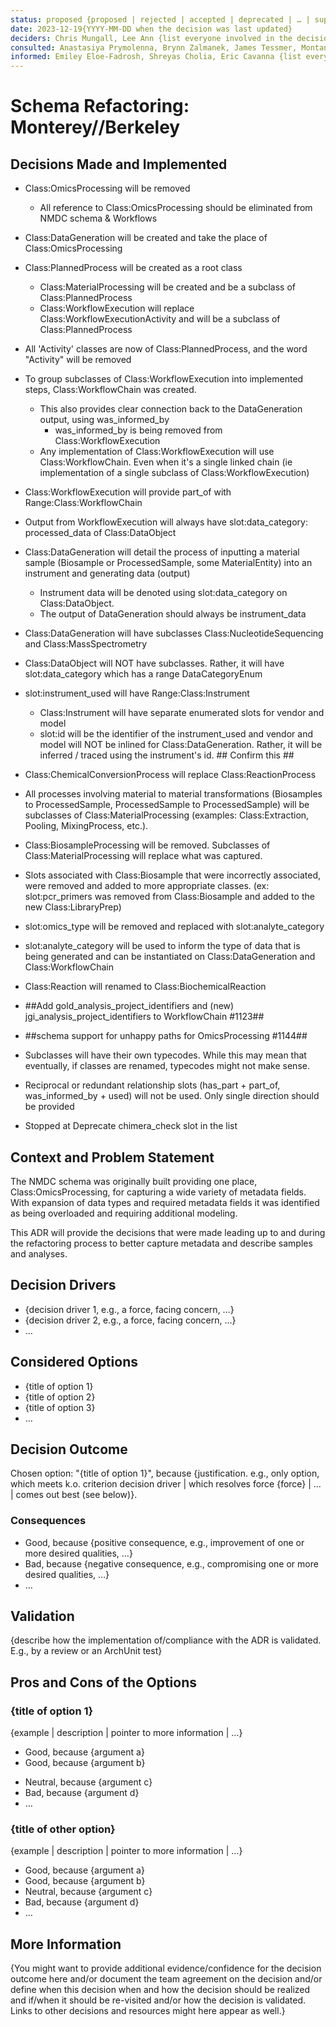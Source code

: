 ```yaml
---
status: proposed {proposed | rejected | accepted | deprecated | … | superseded by [ADR-0005](0005-example.md)}
date: 2023-12-19{YYYY-MM-DD when the decision was last updated}
deciders: Chris Mungall, Lee Ann {list everyone involved in the decision}
consulted: Anastasiya Prymolenna, Brynn Zalmanek, James Tessmer, Montana Smith, Sam Purvine, Yuri Corilo, Mark Miller, Michael Thorton, Alicia Clum, Mark Miller    {list everyone whose opinions are sought (typically subject-matter experts); and with whom there is a two-way communication}
informed: Emiley Eloe-Fadrosh, Shreyas Cholia, Eric Cavanna {list everyone who is kept up-to-date on progress; and with whom there is a one-way communication}
---
```

# Schema Refactoring: Monterey//Berkeley

## Decisions Made and Implemented
* Class:OmicsProcessing will be removed
  * All reference to Class:OmicsProcessing should be eliminated from NMDC schema & Workflows
* Class:DataGeneration will be created and take the place of Class:OmicsProcessing
* Class:PlannedProcess will be created as a root class
  * Class:MaterialProcessing will be created and be a subclass of Class:PlannedProcess
  * Class:WorkflowExecution will replace Class:WorkflowExecutionActivity and will be a subclass of Class:PlannedProcess
* All 'Activity' classes are now of Class:PlannedProcess, and the word "Activity" will be removed
* To group subclasses of Class:WorkflowExecution into implemented steps, Class:WorkflowChain was created.
  * This also provides clear connection back to the DataGeneration output, using was_informed_by
    * was_informed_by is being removed from Class:WorkflowExecution
  * Any implementation of Class:WorkflowExecution will use Class:WorkflowChain. Even when it's a single linked chain (ie implementation of a single subclass of Class:WorkflowExecution)
* Class:WorkflowExecution will provide part_of with Range:Class:WorkflowChain
* Output from WorkflowExecution will always have slot:data_category: processed_data of Class:DataObject 
* Class:DataGeneration will detail the process of inputting a material sample (Biosample or ProcessedSample, some MaterialEntity) into an instrument and generating data (output)
  * Instrument data will be denoted using slot:data_category on Class:DataObject.
  * The output of DataGeneration should always be instrument_data
* Class:DataGeneration will have subclasses Class:NucleotideSequencing and Class:MassSpectrometry 
* Class:DataObject will NOT have subclasses. Rather, it will have slot:data_category which has a range DataCategoryEnum
* slot:instrument_used will have Range:Class:Instrument
  * Class:Instrument will have separate enumerated slots for vendor and model
  * slot:id will be the identifier of the instrument_used and vendor and model will NOT be inlined for Class:DataGeneration. Rather, it will be inferred / traced using the instrument's id. ## Confirm this ##
* Class:ChemicalConversionProcess will replace Class:ReactionProcess
* All processes involving material to material transformations (Biosamples to ProcessedSample, ProcessedSample to ProcessedSample) will be subclasses of Class:MaterialProcessing (examples: Class:Extraction, Pooling, MixingProcess, etc.).
* Class:BiosampleProcessing will be removed. Subclasses of Class:MaterialProcessing will replace what was captured.
* Slots associated with Class:Biosample that were incorrectly associated, were removed and added to more appropriate classes. (ex: slot:pcr_primers was removed from Class:Biosample and added to the new Class:LibraryPrep)
* slot:omics_type will be removed and replaced with slot:analyte_category
* slot:analyte_category will be used to inform the type of data that is being generated and can be instantiated on Class:DataGeneration and Class:WorkflowChain
* Class:Reaction will renamed to Class:BiochemicalReaction
* ##Add gold_analysis_project_identifiers and (new) jgi_analysis_project_identifiers to WorkflowChain #1123##
* ##schema support for unhappy paths for OmicsProcessing #1144##
* Subclasses will have their own typecodes. While this may mean that eventually, if classes are renamed, typecodes might not make sense.
* Reciprocal or redundant relationship slots (has_part + part_of, was_informed_by + used) will not be used. Only single direction should be provided

* Stopped at Deprecate chimera_check slot in the list




## Context and Problem Statement

The NMDC schema was originally built providing one place, Class:OmicsProcessing, for capturing a wide variety of metadata fields. With expansion of data types and required metadata fields it was identified as being overloaded and requiring additional modeling.

This ADR will provide the decisions that were made leading up to and during the refactoring process to better capture metadata and describe samples and analyses.

<!-- This is an optional element. Feel free to remove. -->
## Decision Drivers

* {decision driver 1, e.g., a force, facing concern, …}
* {decision driver 2, e.g., a force, facing concern, …}
* … <!-- numbers of drivers can vary -->

## Considered Options

* {title of option 1}
* {title of option 2}
* {title of option 3}
* … <!-- numbers of options can vary -->

## Decision Outcome

Chosen option: "{title of option 1}", because
{justification. e.g., only option, which meets k.o. criterion decision driver | which resolves force {force} | … | comes out best (see below)}.

<!-- This is an optional element. Feel free to remove. -->
### Consequences

* Good, because {positive consequence, e.g., improvement of one or more desired qualities, …}
* Bad, because {negative consequence, e.g., compromising one or more desired qualities, …}
* … <!-- numbers of consequences can vary -->

<!-- This is an optional element. Feel free to remove. -->
## Validation

{describe how the implementation of/compliance with the ADR is validated. E.g., by a review or an ArchUnit test}

<!-- This is an optional element. Feel free to remove. -->
## Pros and Cons of the Options

### {title of option 1}

<!-- This is an optional element. Feel free to remove. -->
{example | description | pointer to more information | …}

* Good, because {argument a}
* Good, because {argument b}
<!-- use "neutral" if the given argument weights neither for good nor bad -->
* Neutral, because {argument c}
* Bad, because {argument d}
* … <!-- numbers of pros and cons can vary -->

### {title of other option}

{example | description | pointer to more information | …}

* Good, because {argument a}
* Good, because {argument b}
* Neutral, because {argument c}
* Bad, because {argument d}
* …

<!-- This is an optional element. Feel free to remove. -->
## More Information

{You might want to provide additional evidence/confidence for the decision outcome here and/or
 document the team agreement on the decision and/or
 define when this decision when and how the decision should be realized and if/when it should be re-visited and/or
 how the decision is validated.
 Links to other decisions and resources might here appear as well.}
